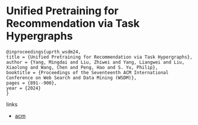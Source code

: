 # Unified Pretraining for Recommendation via Task Hypergraphs

```
@inproceedings{uprth_wsdm24,
title = {Unified Pretraining for Recommendation via Task Hypergraphs},
author = {Yang, Mingdai and Liu, Zhiwei and Yang, Liangwei and Liu, Xiaolong and Wang, Chen and Peng, Hao and S. Yu, Philip},
booktitle = {Proceedings of the Seventeenth ACM International Conference on Web Search and Data Mining (WSDM)},
pages = {891--900},
year = {2024}
}
```

links
- [acm](https://dl.acm.org/doi/10.1145/3616855.3635811)
